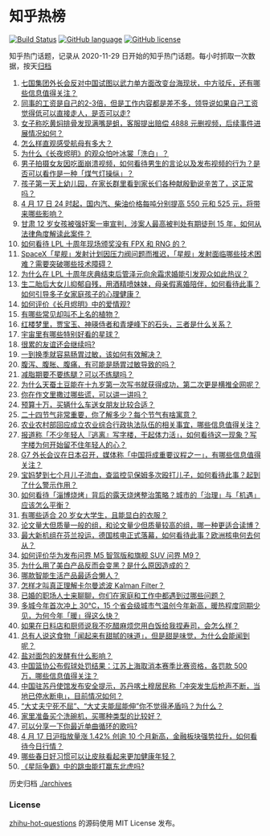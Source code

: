 # 知乎热榜
[![Build Status](https://github.com/ToWeLong/zhihu-hot-questions/workflows/CI/badge.svg)](https://github.com/ToWeLong/zhihu-hot-questions/actions)
[![GitHub language](https://img.shields.io/badge/language-golang-orange.svg)](https://golang.org/)
[![GitHub license](https://img.shields.io/github/license/ToWeLong/zhihu-hot-questions)](https://github.com/ToWeLong/zhihu-hot-questions/blob/main/LICENSE)

知乎热门话题，记录从 2020-11-29 日开始的知乎热门话题。每小时抓取一次数据，按天[归档](./archives)

<!-- BEGIN -->

1. [七国集团外长会反对中国试图以武力单方面改变台海现状，中方驳斥，还有哪些信息值得关注？](https://www.zhihu.com/question/596098771)
1. [同事的工资是自己的2-3倍，但是工作内容都是差不多，领导说如果自己工资觉得低可以直接走人，是否可以走?](https://www.zhihu.com/question/595510957)
1. [女子称吃黄焖排骨发现满嘴是蛆，客服提出赔偿 4888 元删视频，后续事件进展情况如何？](https://www.zhihu.com/question/596051112)
1. [怎么样直观感受航母有多大？](https://www.zhihu.com/question/538697366)
1. [为什么《长夜烬明》的观众怕叶冰裳「洗白」？](https://www.zhihu.com/question/546512610)
1. [男子拍摄女友因吃面崩溃视频，如何看待男生的言论以及发布视频的行为？是否可以看作是一种「煤气灯操纵」？](https://www.zhihu.com/question/596098266)
1. [孩子第一天上幼儿园，在家长群里看到家长们各种献殷勤说辛苦了，这正常吗？](https://www.zhihu.com/question/594877812)
1. [4 月 17 日 24 时起，国内汽、柴油价格每吨分别提高 550 元和 525 元，将带来哪些影响？](https://www.zhihu.com/question/596120384)
1. [甘肃 12 岁女孩被强奸案一审宣判，涉案人最高被判处有期徒刑 15 年，如何从法律角度解读此案件？](https://www.zhihu.com/question/596124949)
1. [如何看待 LPL 十周年现场颁奖没有 FPX 和 RNG 的？](https://www.zhihu.com/question/595957910)
1. [SpaceX「星舰」发射计划因压力阀问题而推迟，「星舰」发射面临哪些技术困难？需要突破哪些技术障碍？](https://www.zhihu.com/question/595930014)
1. [为什么在 LPL 十周年庆典结束后管泽元向余霜求婚能引发观众如此热议？](https://www.zhihu.com/question/595878033)
1. [生二胎后大女儿抑郁自残，用酒精喷妹妹，母亲假离婚陪伴，如何看待此事？如何引导多子女家庭孩子的心理健康？](https://www.zhihu.com/question/596049190)
1. [如何评价《长月烬明》中的爱情观?](https://www.zhihu.com/question/595159654)
1. [有哪些常见却叫不上名的植物？](https://www.zhihu.com/question/585362867)
1. [红楼梦里，贾宝玉、神瑛侍者和青埂峰下的石头，三者是什么关系？](https://www.zhihu.com/question/51719092)
1. [宇宙里有哪些特别好看的星球？](https://www.zhihu.com/question/264790018)
1. [很累的友谊还会继续吗?](https://www.zhihu.com/question/593770389)
1. [一到换季就容易肠胃过敏，该如何有效解决？](https://www.zhihu.com/question/595747607)
1. [腹泻、腹胀、腹痛，有可能是肠胃过敏导致的吗？](https://www.zhihu.com/question/595748951)
1. [减脂期要不要练腿？可以不练腿吗？](https://www.zhihu.com/question/593645312)
1. [为什么天蚕土豆能在十九岁第一次写书就获得成功，第二次更是横推全网呢？](https://www.zhihu.com/question/430339925)
1. [你在作文里撒过哪些谎，可以讲一讲吗？](https://www.zhihu.com/question/579124700)
1. [预算十万，买辆什么车送女朋友比较合适？](https://www.zhihu.com/question/593612644)
1. [二十四节气非常重要，你了解多少？每个节气有啥寓意？](https://www.zhihu.com/question/581951596)
1. [农业农村部回应成立农业综合行政执法队伍的相关事宜，哪些信息值得关注？](https://www.zhihu.com/question/596166893)
1. [报道称「不少年轻人『逃离』写字楼，干起体力活」，如何看待这一现象？写字楼为何开始留不住年轻人的心？](https://www.zhihu.com/question/596040057)
1. [G7 外长会议在日本召开，媒体称「中国将成重要议程之一」，有哪些信息值得关注？](https://www.zhihu.com/question/596048228)
1. [宝妈梦到七个月儿子流血，查监控见保姆多次殴打儿子，如何看待此事？起到了什么警示作用？](https://www.zhihu.com/question/595930360)
1. [如何看待「淄博烧烤」背后的露天烧烤整治策略？城市的「治理」与「机遇」应该怎么平衡？](https://www.zhihu.com/question/595806985)
1. [有哪些适合 20 岁女大学生，且能显白的衣服？](https://www.zhihu.com/question/592451541)
1. [论文量大但质量一般的组，和论文量少但质量较高的组，哪一种更适合读博？](https://www.zhihu.com/question/595929049)
1. [最大新机组在芬兰投运，德国核电正式落幕，如何看待此事？欧洲核电何去何从？](https://www.zhihu.com/question/596030855)
1. [如何评价华为发布问界 M5 智驾版和旗舰 SUV 问界 M9？](https://www.zhihu.com/question/596065330)
1. [为什么用了美白产品反而会变黑？是什么原因造成的？](https://www.zhihu.com/question/591747321)
1. [哪款智能生活产品最适合懒人？](https://www.zhihu.com/question/584235541)
1. [怎样才叫真正理解卡尔曼滤波 Kalman Filter？](https://www.zhihu.com/question/47559783)
1. [已婚的职场人士来聊聊，你们在家庭和工作中都遇到过哪些问题？](https://www.zhihu.com/question/595948422)
1. [多城今年首次冲上 30℃，15 个省会级城市气温创今年新高，暖热程度同期少见，为何今年「暖」得这么快？](https://www.zhihu.com/question/595961266)
1. [如果在日料店和厨师说我不吃醋麻烦您用白饭给我捏寿司，会怎么样？](https://www.zhihu.com/question/595632618)
1. [总有人说这食物「闻起来有甜腻的味道」，但是甜是味觉，为什么会能闻到呢？](https://www.zhihu.com/question/593740239)
1. [盐对面包的发酵有什么影响？](https://www.zhihu.com/question/20061525)
1. [中国篮协公布假球处罚结果：江苏上海取消本赛季比赛资格，各罚款 500 万，哪些信息值得关注？](https://www.zhihu.com/question/596044084)
1. [中国驻苏丹使馆发布安全提示，苏丹喀土穆居民称「冲突发生后枪声不断，当地已停水断电」，目前情况如何？](https://www.zhihu.com/question/596031750)
1. [“大丈夫宁死不屈”、“大丈夫能屈能伸”你不觉得矛盾吗？为什么？](https://www.zhihu.com/question/589494463)
1. [家里准备买个洗碗机，买哪种类型的比较好？](https://www.zhihu.com/question/584912836)
1. [可以分享一下你最近单曲循环的歌吗?](https://www.zhihu.com/question/595526840)
1. [4 月 17 日沪指放量涨 1.42% 创逾 10 个月新高，金融板块强势拉升，如何看待今日行情？](https://www.zhihu.com/question/596055667)
1. [哪些春日好习惯可以让皮肤看起来更加健康年轻？](https://www.zhihu.com/question/583973333)
1. [《星际争霸》中的跳虫能打赢东北虎吗?](https://www.zhihu.com/question/566237823)

<!-- END -->

历史归档 [./archives](./archives)


### License
[zhihu-hot-questions](https://github.com/towelong/zhihu-hot-questions) 的源码使用 MIT License 发布。